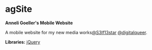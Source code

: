 # agSite
__Anneli Goeller's Mobile Website__

A mobile website for my new media works[@S3lf13star](https://www.instagram.com/s3lf13star/) [@digitalqueer](https://www.instagram.com/digitalqueer/).

__Libraries:__
[jQuery](https://jquery.com/)
